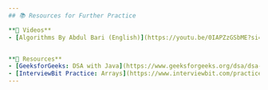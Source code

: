 ```yaml
---
## 📚 Resources for Further Practice

**🎥 Videos**
- [Algorithms By Abdul Bari (English)](https://youtu.be/0IAPZzGSbME?si=KpET9BxfNe8V8PoL)


**📘 Resources**
- [GeeksforGeeks: DSA with Java](https://www.geeksforgeeks.org/dsa/dsa-in-java/)
- [InterviewBit Practice: Arrays](https://www.interviewbit.com/practice/)
---
```

